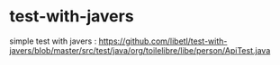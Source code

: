 # test-with-javers

simple test with javers : https://github.com/libetl/test-with-javers/blob/master/src/test/java/org/toilelibre/libe/person/ApiTest.java
